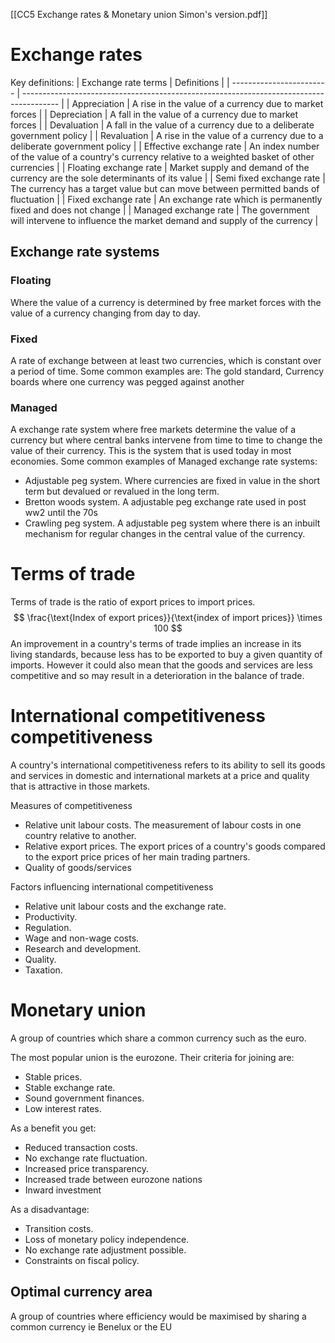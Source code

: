 [[CC5 Exchange rates & Monetary union Simon's version.pdf]]
# Exchange rates 

Key definitions:
| Exchange rate terms      | Definitions                                                                             |
| ------------------------ | --------------------------------------------------------------------------------------- |
| Appreciation             | A rise in the value of a currency due to market forces  |
| Depreciation             | A fall in the value of a currency due to market forces     |
| Devaluation              | A fall in the value of a currency due to a deliberate government policy         |
| Revaluation              | A rise in the value of a currency due to a deliberate government policy                        |
| Effective exchange rate  | An index number of the value of a country's currency relative to a weighted basket of other currencies                                                                               |
| Floating exchange rate   | Market supply and demand of the currency are the sole determinants of its value                                                                                         |
| Semi fixed exchange rate | The currency has a target value but can move between permitted bands of fluctuation                                                                                        |
| Fixed exchange rate      | An exchange rate which is permanently fixed and does not change                                                                                         |
| Managed exchange rate                          |              The government will intervene to influence the market demand and supply of the currency                                                                           |


## Exchange rate systems

### Floating 
Where the value of a currency is determined by free market forces with the value of a currency changing from day to day.

### Fixed 
A rate of exchange between at least two currencies, which is constant over a period of time.
Some common examples are:
The gold standard, Currency boards where one currency was pegged against another

### Managed 
A exchange rate system where free markets determine the value of a currency but where central banks intervene from time to time to change the value of their currency. This is the system that is used today in most economies.
Some common examples of Managed exchange rate systems:
- Adjustable peg system. Where currencies are fixed in value in the short term but devalued or revalued in the long term.
- Bretton woods system. A adjustable peg exchange rate used in post ww2 until the 70s
- Crawling peg system. A adjustable peg system where there is an inbuilt mechanism for regular changes in the central value of the currency.


# Terms of trade 
Terms of trade is the ratio of export prices to import prices.
$$
\frac{\text{Index of export prices}}{\text{index of import prices}} \times 100
$$
An improvement in a country's terms of trade implies an increase in its living standards, because less has to be exported to buy a given quantity of imports. However it could also mean that the goods and services are less competitive and so may result in a deterioration in the balance of trade.

# International competitiveness competitiveness 
A country's international competitiveness refers to its ability to sell its goods and services in domestic and international markets at a price and quality that is attractive in those markets.

Measures of competitiveness 
- Relative unit labour costs. The measurement of labour costs in one country relative to another.
- Relative export prices. The export prices of a country's goods compared to the export price prices of her main trading partners.
- Quality of goods/services 

Factors influencing international competitiveness 
- Relative unit labour costs and the exchange rate.
- Productivity.
- Regulation.
- Wage and non-wage costs.
- Research and development.
- Quality.
- Taxation.




# Monetary union
A group of countries which share a common currency such as the euro.

The most popular union is the eurozone. Their criteria for joining are:
- Stable prices.
- Stable exchange rate.
- Sound government finances.
- Low interest rates.

As a benefit you get:
- Reduced transaction costs.
- No exchange rate fluctuation.
- Increased price transparency.
- Increased trade between eurozone nations
- Inward investment

As a disadvantage:
- Transition costs.
- Loss of monetary policy independence.
- No exchange rate adjustment possible.
- Constraints on fiscal policy.

## Optimal currency area
A group of countries where efficiency would be maximised by sharing a common currency ie Benelux or the EU